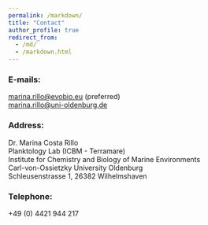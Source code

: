 ```yaml
---
permalink: /markdown/
title: "Contact"
author_profile: true
redirect_from: 
  - /md/
  - /markdown.html
---
```


### E-mails: 
marina.rillo@evobio.eu (preferred)   
marina.rillo@uni-oldenburg.de  

### Address:  
Dr. Marina Costa Rillo  
Planktology Lab (ICBM - Terramare)  
Institute for Chemistry and Biology of Marine Environments  
Carl-von-Ossietzky University Oldenburg    
Schleusenstrasse 1, 26382 Wilhelmshaven    

### Telephone:  
+49 (0) 4421 944 217  
